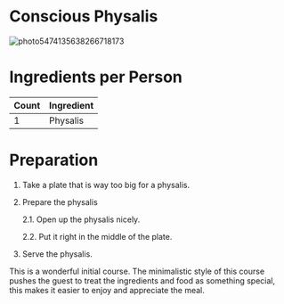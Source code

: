 # Conscious Physalis

![photo5474135638266718173](https://cloud.githubusercontent.com/assets/5716520/25376159/8b2cde5e-29a3-11e7-8921-cc039b77a768.jpg)

# Ingredients per Person

| Count | Ingredient |
|----------|---------------|
| 1         | Physalis    |

# Preparation

1. Take a plate that is way too big for a physalis.

2. Prepare the physalis

    2.1. Open up the physalis nicely.
    
    2.2. Put it right in the middle of the plate.
    
3. Serve the physalis.

This is a wonderful initial course. The minimalistic style of this course pushes
the guest to treat the ingredients and food as something special, this makes it
easier to enjoy and appreciate the meal.
